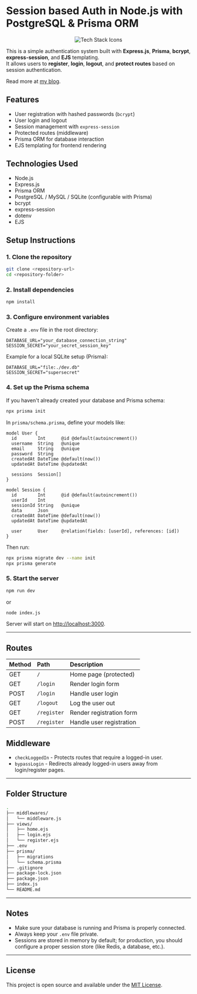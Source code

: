 # Session based Auth in Node.js with PostgreSQL & Prisma ORM

<p align="center">
  <img src="https://skillicons.dev/icons?i=js,nodejs,express,postgres,prisma,ejs" alt="Tech Stack Icons" />
</p>

This is a simple authentication system built with **Express.js**, **Prisma**, **bcrypt**, **express-session**, and **EJS** templating.  
It allows users to **register**, **login**, **logout**, and **protect routes** based on session authentication.

Read more at [my blog](https://www.apoorvpathak.com/blog/posts/learn-session-auth-expressjs).

## Features

- User registration with hashed passwords (`bcrypt`)
- User login and logout
- Session management with `express-session`
- Protected routes (middleware)
- Prisma ORM for database interaction
- EJS templating for frontend rendering

## Technologies Used

- Node.js
- Express.js
- Prisma ORM
- PostgreSQL / MySQL / SQLite (configurable with Prisma)
- bcrypt
- express-session
- dotenv
- EJS

## Setup Instructions

### 1. Clone the repository

```bash
git clone <repository-url>
cd <repository-folder>
```

### 2. Install dependencies

```bash
npm install
```

### 3. Configure environment variables

Create a `.env` file in the root directory:

```env
DATABASE_URL="your_database_connection_string"
SESSION_SECRET="your_secret_session_key"
```

Example for a local SQLite setup (Prisma):

```env
DATABASE_URL="file:./dev.db"
SESSION_SECRET="supersecret"
```

### 4. Set up the Prisma schema

If you haven't already created your database and Prisma schema:

```bash
npx prisma init
```

In `prisma/schema.prisma`, define your models like:

```prisma
model User {
  id        Int      @id @default(autoincrement())
  username  String   @unique
  email     String   @unique
  password  String
  createdAt DateTime @default(now())
  updatedAt DateTime @updatedAt

  sessions  Session[]
}

model Session {
  id        Int      @id @default(autoincrement())
  userId    Int
  sessionId String   @unique
  data      Json
  createdAt DateTime @default(now())
  updatedAt DateTime @updatedAt

  user      User     @relation(fields: [userId], references: [id])
}
```

Then run:

```bash
npx prisma migrate dev --name init
npx prisma generate
```

### 5. Start the server

```bash
npm run dev
```
or
```bash
node index.js
```

Server will start on [http://localhost:3000](http://localhost:3000).

---

## Routes

| Method | Path        | Description                          |
| :----- | :---------- | :----------------------------------- |
| GET    | `/`         | Home page (protected)                |
| GET    | `/login`    | Render login form                    |
| POST   | `/login`    | Handle user login                    |
| GET    | `/logout`   | Log the user out                     |
| GET    | `/register` | Render registration form             |
| POST   | `/register` | Handle user registration             |

## Middleware

- `checkLoggedIn` - Protects routes that require a logged-in user.
- `bypassLogin` - Redirects already logged-in users away from login/register pages.

---

## Folder Structure

```bash
.
├── middlewares/
│   └── middleware.js
├── views/
│   ├── home.ejs
│   ├── login.ejs
│   └── register.ejs
├── .env
├── prisma/
│   ├── migrations
│   └── schema.prisma
├── .gitignore
├── package-lock.json
├── package.json
├── index.js
└── README.md
```

---

## Notes

- Make sure your database is running and Prisma is properly connected.
- Always keep your `.env` file private.
- Sessions are stored in memory by default; for production, you should configure a proper session store (like Redis, a database, etc.).

---

## License

This project is open source and available under the [MIT License](LICENSE).

